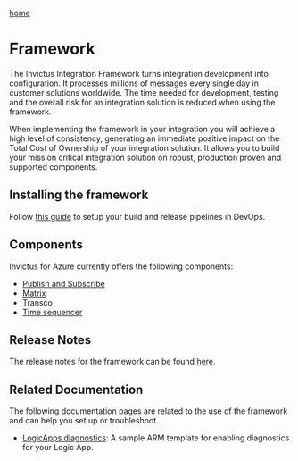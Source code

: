 [home](../README.md)

# Framework

The Invictus Integration Framework turns integration development into configuration.  It processes millions of messages every single day in customer solutions worldwide.  The time needed for development, testing and the overall risk for an integration solution is reduced when using the framework.

When implementing the framework in your integration you will achieve a high level of consistency, generating an immediate positive impact on the Total Cost of Ownership of your integration solution. It allows you to build your mission critical integration solution on robust, production proven and supported components.

## Installing the framework

Follow [this guide](installation/framework-installation.md) to setup your build and release pipelines in DevOps.

## Components

Invictus for Azure currently offers the following components:

* [Publish and Subscribe](components/pubsub.md)
* [Matrix](components/matrix.md)
* Transco
* [Time sequencer](components/timesequencer.md)

## Release Notes

The release notes for the framework can be found [here](support/releasenotes.md).

## Related Documentation

The following documentation pages are related to the use of the framework and can help you set up or troubleshoot.

* [LogicApps diagnostics](logicappsdiagnostics.md): A sample ARM template for enabling diagnostics for your Logic App.
